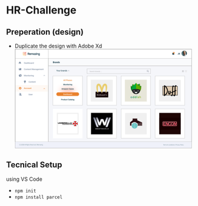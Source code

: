# HR-Challenge

## Preperation (design)
- Duplicate the design with Adobe Xd
![Mockup](images/mockupRemazing.png)

## Tecnical Setup
using VS Code
- `npm init`
- `npm install parcel`
